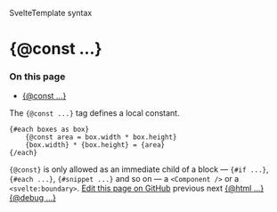 SvelteTemplate syntax

# {@const ...}

### On this page

- [{@const ...}](https://svelte.dev/docs/svelte/</docs/svelte/@const>)

The `{@const ...}` tag defines a local constant.

```
{#each boxes as box}
	{@const area = box.width * box.height}
	{box.width} * {box.height} = {area}
{/each}
```

`{@const}` is only allowed as an immediate child of a block — `{#if ...}`, `{#each ...}`, `{#snippet ...}` and so on — a `<Component />` or a `<svelte:boundary>`.
[ Edit this page on GitHub](https://svelte.dev/docs/svelte/<https:/github.com/sveltejs/svelte/edit/main/documentation/docs/03-template-syntax/09-@const.md>)
previous next
[{@html ...}](https://svelte.dev/docs/svelte/</docs/svelte/@html>) [{@debug ...}](https://svelte.dev/docs/svelte/</docs/svelte/@debug>)
